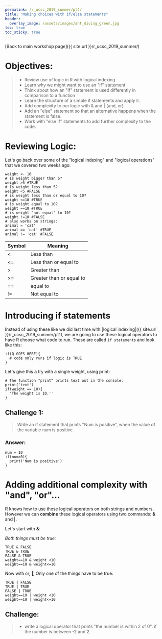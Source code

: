 ```yaml
---
permalink: /r_ucsc_2019_summer/pt4/
title: "Making choices with if/else statements"
header:
  overlay_image: /assets/images/ant_diving_green.jpg
toc: true
toc_sticky: true
---
```


[Back to main workshop page]({{ site.url }}/r_ucsc_2019_summer/)

# Objectives:
> * Review use of logic in R with logical indexing
> * Learn why we might want to use an "if" statement
> * Think about how an "if" statement is used differently in comparison to a function
> * Learn the structure of a simple if statements and apply it.
> * Add complexity to our logic with & and | (and, or)
> * Add an "else" statement so that an alternative happens when the statement is false.
> * Work with "else if" statements to add further complexity to the code.

# Reviewing Logic:

Let's go back over some of the "logical indexing" and "logical operations" that we covered two weeks ago:

```
weight <- 10
# Is weight bigger than 5?
weight >5 #TRUE
# Is weight less than 5?
weight <5 #FALSE
# is weight less than or equal to 10?
weight <=10 #TRUE
# is weight equal to 10?
weight ==10 #TRUE
# is weight "not equal" to 10?
weight !=10 #FALSE
# also works on strings:
animal = 'cat'
animal == 'cat' #TRUE
animal != 'cat' #FALSE
```

| Symbol | Meaning                  |
|--------|--------------------------|
| <      | Less than                |
| <=     | Less than or equal to    |
| >      | Greater than             |
| >=     | Greater than or equal to |
| ==     | equal to                 |
| !=     | Not equal to             |

# Introducing if statements

Instead of using these like we did last time with [logical indexing]({{ site.url }}/r_ucsc_2019_summer/pt1), we are going to use these logical operators to have R choose what code to run. These are called `if statements` and look like this:


```
if(Q GOES HERE){
  # code only runs if logic is TRUE
}
```

Let's give this a try with a single weight, using print:
```
# The function "print" prints text out in the console:
print('text')
if(weight == 10){
  'The weight is 10.''
}
```

## Challenge 1:

> Write an if statement that prints "Num is positive", when the value of the variable num is positive.

### Answer:

```
num = 10
if(num>0){
  print('Num is positive')
}
```

# Adding additional complexity with "and", "or"...


R knows how to use these logical operators on both strings and numbers. However we can **combine** these logical operators using two commands: **&** and **|**.

Let's start with **&**:

*Both things must be true:*
```
TRUE & FALSE
TRUE & TRUE
FALSE & TRUE
weight==10 & weight <10
weight==10 & weight<=10
```

Now with or, **|**, Only one of the things have to be true:

```
TRUE | FALSE
TRUE | TRUE
FALSE | TRUE
weight==10 | weight <10
weight==10 | weight<=10
```

## Challenge:

>* write a logical operator that prints "the number is within 2 of 0". if the number is between -2 and 2.

